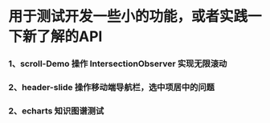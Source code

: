 # 用于测试开发一些小的功能，或者实践一下新了解的API

### 1、scroll-Demo 操作 IntersectionObserver 实现无限滚动
### 2、header-slide 操作移动端导航栏，选中项居中的问题
### 2、echarts 知识图谱测试